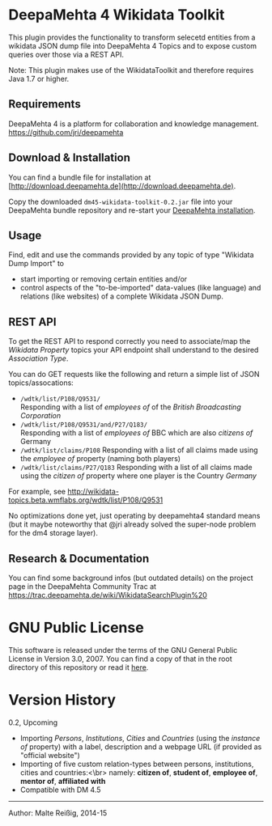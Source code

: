 
# DeepaMehta 4 Wikidata Toolkit

This plugin provides the functionality to transform selecetd entities from a wikidata JSON dump file into DeepaMehta 4 Topics and to expose custom queries over those via a REST API.

Note: This plugin makes use of the WikidataToolkit and therefore requires Java 1.7 or higher.

## Requirements

DeepaMehta 4 is a platform for collaboration and knowledge management.
https://github.com/jri/deepamehta

## Download & Installation

You can find a bundle file for installation at [http://download.deepamehta.de](http://download.deepamehta.de).

Copy the downloaded `dm45-wikidata-toolkit-0.2.jar` file into your DeepaMehta bundle repository and re-start your [DeepaMehta installation](https://github.com/jri/deepamehta#requirements).

## Usage

Find, edit and use the commands provided by any topic of type "Wikidata Dump Import" to
* start importing or removing certain entities and/or
* control aspects of the "to-be-imported" data-values (like language) and relations (like websites)
of a complete Wikidata JSON Dump.

## REST API

To get the REST API to respond correctly you need to associate/map the _Wikidata Property_ topics your API endpoint shall understand to the desired _Association Type_.

You can do GET requests like the following and return a simple list of JSON topics/assocations:

- `/wdtk/list/P108/Q9531/` <br/>
   Responding with a list of _employees of_ of the _British Broadcasting Corporation_
- `/wdtk/list/P108/Q9531/and/P27/Q183/`<br/>
   Responding with a list of _employees of_ BBC which are also _citizens of_ Germany
- `/wdtk/list/claims/P108`
   Responding with a list of all claims made using the _employee of_ property (naming both players)
- `/wdtk/list/claims/P27/Q183`
   Responding with a list of all claims made using the _citizen of_ property where one player is the Country _Germany_

For example, see http://wikidata-topics.beta.wmflabs.org/wdtk/list/P108/Q9531

No optimizations done yet, just operating by deepamehta4 standard means (but it maybe noteworthy that @jri already solved the super-node problem for the dm4 storage layer).

## Research & Documentation

You can find some background infos (but outdated details) on the project page in the DeepaMehta Community Trac at https://trac.deepamehta.de/wiki/WikidataSearchPlugin%20

# GNU Public License

This software is released under the terms of the GNU General Public License in Version 3.0, 2007. You can find a copy of that in the root directory of this repository or read it [here](http://www.gnu.org/licenses/gpl).

# Version History

0.2, Upcoming
- Importing _Persons_, _Institutions_, _Cities_ and _Countries_ (using the _instance of_ property)
  with a label, description and a webpage URL (if provided as "official website")
- Importing of five custom relation-types between persons, institutions, cities and countries:<\br>
  namely: **citizen of**, **student of**, **employee of**, **mentor of**, **affiliated with**
- Compatible with DM 4.5

-----------------------------
Author: Malte Reißig, 2014-15

